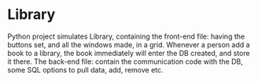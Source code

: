# Library
Python project simulates Library, containing the front-end file:
having the buttons set, and all the windows made, in a grid. Whenever a person add a book to a library, the book immediately will enter the DB created, and store it there.
The back-end file:
contain the communication code with the DB, some SQL options to pull data, add, remove etc.
